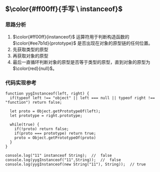 <!--
 * @Author: fulangren 1746575462@qq.com
 * @Date: 2023-12-01 14:19:24
 * @LastEditors: fulangren 1746575462@qq.com
 * @LastEditTime: 2023-12-01 14:44:23
 * @FilePath: \question-Interview\handWriting\006-Promise\README.md
 * @Description: 这是默认设置,请设置`customMade`, 打开koroFileHeader查看配置 进行设置: https://github.com/OBKoro1/koro1FileHeader/wiki/%E9%85%8D%E7%BD%AE
-->
## $\color{#ff00ff}{手写 \ instanceof}$

### 思路分析
1. $\color{#ff00ff}{instanceof}$ 运算符用于判断构造函数的 $\color{#ee7b1d}{prototype}$ 是否出现在对象的原型链的任何位置。
2. 先获取类型的原型
3. 再获取对象的原型
4. 最后一直循环判断对象的原型是否等于类型的原型，直到对象的原型为 $\color{red}{null}$。

### 代码实现参考
```
function yygInstanceof(left, right) {
  if(typeof left !== "object" || left === null || typeof right !== "function") return false;
  
  let proto = Object.getPrototypeOf(left);  
  let prototype = right.prototype;

  while(true) {
    if(!proto) return false;
    if(proto === prototype) return true;
    proto = Object.getPrototypeOf(proto)
  }
}

console.log("11" instanceof String);  //  false
console.log(yygInstanceof("11",String));  //  false
console.log(yygInstanceof(new String("11"), String));  // true
```
